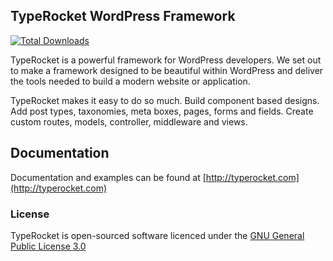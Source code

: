 ## TypeRocket WordPress Framework

[![Total Downloads](https://poser.pugx.org/TypeRocket/typerocket/d/total.svg)](https://packagist.org/packages/TypeRocket/typerocket)

TypeRocket is a powerful framework for WordPress developers. We set out to make a framework designed to be beautiful within WordPress and deliver the tools needed to build a modern website or application.
  
TypeRocket makes it easy to do so much. Build component based designs. Add post types, taxonomies, meta boxes, pages, forms and fields. Create custom routes, models, controller, middleware and views.

## Documentation

Documentation and examples can be found at [http://typerocket.com](http://typerocket.com)

### License

TypeRocket is open-sourced software licenced under the [GNU General Public License 3.0](https://www.gnu.org/licenses/gpl-3.0.en.html)